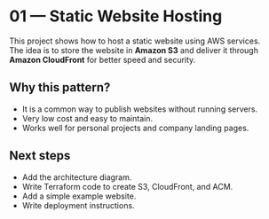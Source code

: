# 01 — Static Website Hosting

This project shows how to host a static website using AWS services.  
The idea is to store the website in **Amazon S3** and deliver it through **Amazon CloudFront** for better speed and security.

## Why this pattern?

- It is a common way to publish websites without running servers.
- Very low cost and easy to maintain.
- Works well for personal projects and company landing pages.

## Next steps

- Add the architecture diagram.
- Write Terraform code to create S3, CloudFront, and ACM.
- Add a simple example website.
- Write deployment instructions.
